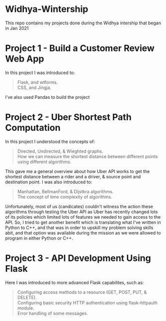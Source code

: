 # Widhya-Wintership
This repo contains my projects done during the Widhya intership that began in Jan 2021

# Project 1 - Build a Customer Review Web App
In this project I was introduced to:
> Flask, and wtforms. <br/>
> CSS, and Jingja. <br/>

I've also used Pandas to build the project

# Project 2 - Uber Shortest Path Computation
In this project I understood the concepts of:
> Directed, Undirected, & Wieghted graphs. <br/>
> How we can measure the shortest distance between different points using different algorithms. <br/>

This gave me a general overview about how Uber API works to get the shortest distance between a rider and a driver, & source point and destination point. I was also introduced to:
> Manhattan, BellmanFord, & Dijstkra algorithms. <br/>
> The concept of time complexity of algorithms. <br/>

Unfortunately, most of us (candicates) couldn't witness the action these algorithms through testing the Uber API as Uber has recently changed lots of its policies which limited lots of features we needed to gain access to the API. So, I tried to get another benefit which is translating what I've written in Python to C++, and that was in order to upskill my problem solving skills abit, and that option was available during the mission as we were allowed to program in either Python or C++.

# Project 3 - API Development Using Flask
Here I was introduced to more advanced Flask capabilites, such as:
> Configuring access methods to a resource (GET, POST, PUT, & DELETE). <br/>
> Configuring basic security HTTP authentication using flask-httpauth module. <br/>
> Error handling of some messages. <br/>
